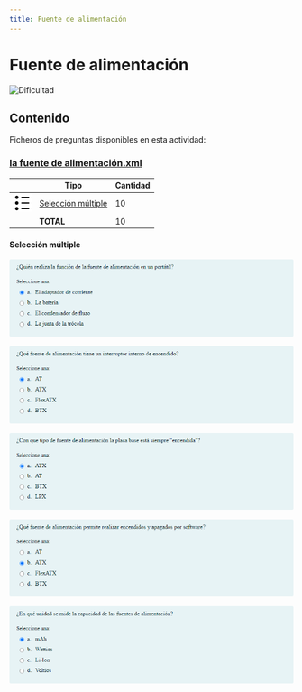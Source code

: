 ```yaml
---
title: Fuente de alimentación
---
```


# Fuente de alimentación

![Dificultad](https://img.shields.io/badge/Dificultad-Desconocida-black)



## Contenido

Ficheros de preguntas disponibles en esta actividad:



### [la fuente de alimentación.xml](la%20fuente%20de%20alimentaci%C3%B3n.xml)


|   | Tipo              | Cantidad                   |
| - | ----------------- | -------------------------- |
| ![multichoice](https://raw.githubusercontent.com/teuton-software/actirepo/master/icons/multichoice.svg) | [Selección múltiple](#selección-múltiple) | 10 |
|   | **TOTAL**         | 10 |


#### Selección múltiple


![adaptador de corriente](images/la%20fuente%20de%20alimentaci%C3%B3n/adaptador-de-corriente_1.png)

![at](images/la%20fuente%20de%20alimentaci%C3%B3n/at_1.png)

![atx](images/la%20fuente%20de%20alimentaci%C3%B3n/atx_1.png)

![atx](images/la%20fuente%20de%20alimentaci%C3%B3n/atx_2.png)

![bateria](images/la%20fuente%20de%20alimentaci%C3%B3n/bateria_1.png)




